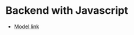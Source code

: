 # Backend with Javascript

- [Model link](https://drive.google.com/file/d/11sRFVZO_e9Aqli7y7oi30eiMa7jc8VNA/view?usp=sharing)


